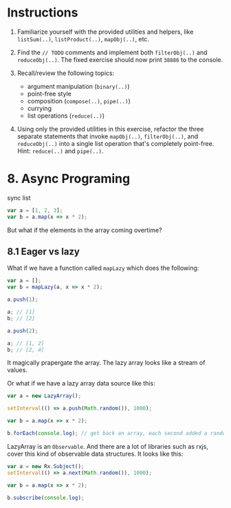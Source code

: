 # Instructions

1. Familiarize yourself with the provided utilities and helpers, like `listSum(..)`, `listProduct(..)`, `mapObj(..)`, etc.

2. Find the `// TODO` comments and implement both `filterObj(..)` and `reduceObj(..)`. The fixed exercise should now print `38886` to the console.

3. Recall/review the following topics:

   - argument manipulation (`binary(..)`)
   - point-free style
   - composition (`compose(..)`, `pipe(..)`)
   - currying
   - list operations (`reduce(..)`)

4. Using only the provided utilities in this exercise, refactor the three separate statements that invoke `mapObj(..)`, `filterObj(..)`, and `reduceObj(..)` into a single list operation that's completely point-free. Hint: `reduce(..)` and `pipe(..)`.

# 8. Async Programing

sync list

```js
var a = [1, 2, 3];
var b = a.map(x => x * 2);
```

But what if the elements in the array coming overtime?

## 8.1 Eager vs lazy

What if we have a function called `mapLazy` which does the following:

```js
var a = [];
var b = mapLazy(a, x => x * 2);

a.push(1);

a; // [1]
b; // [2]

a.push(2);

a; // [1, 2]
b; // [2, 4]
```

It magically prapergate the array. The lazy array looks like a stream of values.

Or what if we have a lazy array data source like this:

```js
var a = new LazyArray();

setInterval(() => a.push(Math.random()), 1000);

var b = a.map(x => x * 2);

b.forEach(console.log); // get back an array, each second added a random number
```

LazyArray is an `Observable`. And there are a lot of libraries such as rxjs, cover this kind of observable data structures. It looks like this:

```js
var a = new Rx.Subject();
setInterval(() => a.next(Math.random()), 1000);

var b = a.map(x => x * 2);

b.subscribe(console.log);
```
